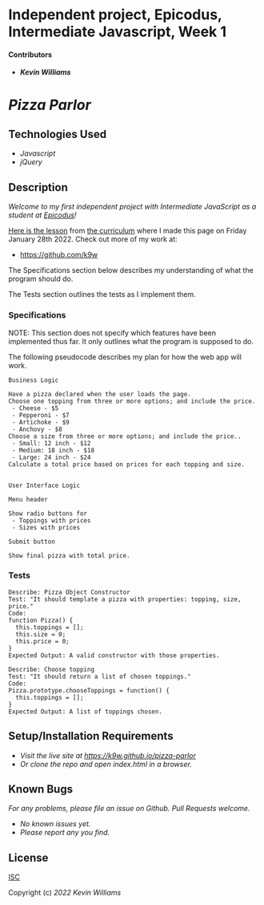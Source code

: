 # Independent project, Epicodus, Intermediate Javascript, Week 1

#### Contributors

 * _**Kevin Williams**_

# _Pizza Parlor_

## Technologies Used

* _Javascript_
* _jQuery_

## Description

_Welcome to my first independent project with Intermediate JavaScript
as a student at [Epicodus](https://epicodus.com)!_

[Here is the
lesson](https://www.learnhowtoprogram.com/intermediate-javascript/object-oriented-javascript/object-oriented-javascript-independent-project)
from [the curriculum](https://learnhowtoprogram.com) where I made this
page on Friday January 28th 2022. Check out more of my work at:

 * https://github.com/k9w

The Specifications section below describes my understanding of what the program
should do.

The Tests section outlines the tests as I implement them.

### Specifications

NOTE: This section does not specify which features have been implemented
thus far. It only outlines what the program is supposed to do.

The following pseudocode describes my plan for how the web app will work.

```
Business Logic

Have a pizza declared when the user loads the page.
Choose one topping from three or more options; and include the price.
 - Cheese - $5
 - Pepperoni - $7
 - Artichoke - $9
 - Anchovy - $8
Choose a size from three or more options; and include the price..
 - Small: 12 inch - $12
 - Medium: 18 inch - $18
 - Large: 24 inch - $24
Calculate a total price based on prices for each topping and size.


User Interface Logic

Menu header

Show radio buttons for
 - Toppings with prices
 - Sizes with prices

Submit button

Show final pizza with total price.

```



### Tests

```
Describe: Pizza Object Constructor
Test: "It should template a pizza with properties: topping, size, price."
Code:
function Pizza() {
  this.toppings = [];
  this.size = 0;
  this.price = 0;
}
Expected Output: A valid constructor with those properties.
```

```
Describe: Choose topping
Test: "It should return a list of chosen toppings."
Code: 
Pizza.prototype.chooseToppings = function() {
  this.toppings = [];
}
Expected Output: A list of toppings chosen.
```

## Setup/Installation Requirements

* _Visit the live site at https://k9w.github.io/pizza-parlor_
* _Or clone the repo and open index.html in a browser._


## Known Bugs

_For any problems, please file an issue on Github. Pull Requests welcome._

- _No known issues yet._
- _Please report any you find._


## License

[ISC](https://choosealicense.com/licenses/isc)

Copyright (c) _2022_ _Kevin Williams_

